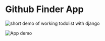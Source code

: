 # Github Finder App


![short demo of working todolist with django](https://raw.githubusercontent.com/josephskrzysowski/GithubFinder/master/Github.gif?raw=true)


![App demo](https://github.com/josephskrzysowski/GithubFinder/blob/master/images/GithubFinderjpg?raw=true)

